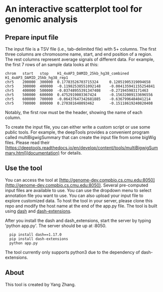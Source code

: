 # An interactive scatterplot tool for genomic analysis

## Prepare input file

The input file is a TSV file (i.e., tab-delimited file) with 5+ columns. The first three columns are chromosome name, start, and end position of a region. The rest columns represent average signals of different data. For example, the first 7 rows of an sample data looks at this:

```
chrom   start   stop    H1_4xAP3_DAMID_25kb_hg38_combined       H1_4xAP3_DAMID_25kb_hg38_rep1
chr5    200000  300000  0.17783526703715324     0.12051905319094658
chr5    300000  400000  -0.11982538551092148    -0.004135941155254841
chr5    400000  500000  -0.03748955391347408    -0.271945983171463
chr5    500000  600000  0.4752919003367424      -0.15632009133696556
chr5    600000  700000  -0.06437647342681885    -0.6367996484041214
chr5    700000  800000  0.270381648093462       -0.15118619240820408
```

Notably, the first row must be the header, showing the name of each column.

To create the input file, you can either write a custom script or use some public tools. For example, the deepTools provides a convenient program called multiBigwigSummary that can create the input file from some bigWig files. Please read their [https://deeptools.readthedocs.io/en/develop/content/tools/multiBigwigSummary.html](documentation) for details.

## Use the tool
You can access the tool at [http://genome-dev.compbio.cs.cmu.edu:8050](http://genome-dev.compbio.cs.cmu.edu:8050). Several pre-computed input files are available to use. You can use the dropdown menu to select annotation file you want to use. You can also upload your input file to explore customized data. To host the tool in your server, please clone this repo and modify the host name at the end of the app.py file. The tool is built using [dash](https://dash.plotly.com/installation) and [dash-extensions](https://pypi.org/project/dash-extensions/).

After you install the dash and dash_extensions, start the server by typing 'python app.py'. The server should be up at <hostname>:8050.
```
  pip install dash==1.17.0
  pip install dash-extensions
  python app.py
```
 
The tool currently only supports python3 due to the dependency of dash-extensions. 

## About
This tool is created by Yang Zhang. 
